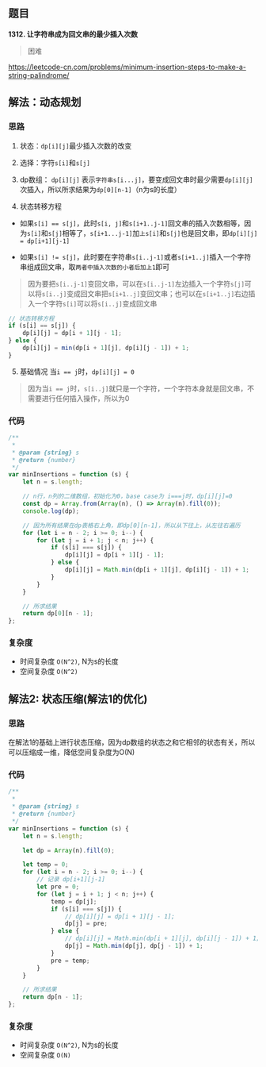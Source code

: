 ## 题目
**1312. 让字符串成为回文串的最少插入次数**
>困难

https://leetcode-cn.com/problems/minimum-insertion-steps-to-make-a-string-palindrome/

## 解法：动态规划
### 思路
1. 状态：`dp[i][j]`最少插入次数的改变
2. 选择：字符`s[i]`和`s[j]`
3. dp数组：
`dp[i][j]` 表示`字符串s[i...j]`，要变成回文串时最少需要`dp[i][j]`次插入，所以所求结果为`dp[0][n-1]`（n为s的长度）

4. 状态转移方程
* 如果`s[i] == s[j]`，此时`s[i, j]`和`s[i+1..j-1]`回文串的插入次数相等，因为`s[i]`和`s[j]`相等了，`s[i+1...j-1]`加`上s[i]`和`s[j]`也是回文串，即`dp[i][j] = dp[i+1][j-1]`

* 如果`s[i] != s[j]`，此时要在字符串`s[i..j-1]`或者`s[i+1..j]`插入一个字符串组成回文串，取`两者中插入次数的小者后加上1`即可
> 因为要把`s[i..j-1]`变回文串，可以在`s[i..j-1]`左边插入一个字符`s[j]`可以将`s[i..j]`变成回文串把`s[i+1..j]`变回文串；也可以在`s[i+1..j]`右边插入一个字符`s[i]`可以将`s[i..j]`变成回文串
```javascript
// 状态转移方程
if (s[i] == s[j]) {
    dp[i][j] = dp[i + 1][j - 1];
} else {
    dp[i][j] = min(dp[i + 1][j], dp[i][j - 1]) + 1;
}
```

5. 基础情况
当`i == j`时，`dp[i][j] = 0`
> 因为当`i == j`时，`s[i..j]`就只是一个字符，一个字符本身就是回文串，不需要进行任何插入操作，所以为0


### 代码
```javascript
/**
 * 
 * @param {string} s
 * @return {number}
 */
var minInsertions = function (s) {
    let n = s.length;

    // n行，n列的二维数组，初始化为0，base case为 i===j时，dp[i][j]=0
    const dp = Array.from(Array(n), () => Array(n).fill(0));
    console.log(dp);

    // 因为所有结果在dp表格右上角，即dp[0][n-1]，所以从下往上，从左往右遍历
    for (let i = n - 2; i >= 0; i--) {
        for (let j = i + 1; j < n; j++) {
            if (s[i] === s[j]) {
                dp[i][j] = dp[i + 1][j - 1];
            } else {
                dp[i][j] = Math.min(dp[i + 1][j], dp[i][j - 1]) + 1;
            }
        }
    }

    // 所求结果
    return dp[0][n - 1];
};

```
### 复杂度
* 时间复杂度 `O(N^2)`, N为s的长度
* 空间复杂度 `O(N^2)`

## 解法2: 状态压缩(解法1的优化)
### 思路
在解法1的基础上进行状态压缩，因为dp数组的状态之和它相邻的状态有关，所以可以压缩成一维，降低空间复杂度为O(N)

### 代码
```javascript
/**
 * 
 * @param {string} s
 * @return {number}
 */
var minInsertions = function (s) {
    let n = s.length;

    let dp = Array(n).fill(0);

    let temp = 0;
    for (let i = n - 2; i >= 0; i--) {
        // 记录 dp[i+1][j-1]
        let pre = 0;
        for (let j = i + 1; j < n; j++) {
            temp = dp[j];
            if (s[i] === s[j]) {
                // dp[i][j] = dp[i + 1][j - 1];
                dp[j] = pre;
            } else {
                // dp[i][j] = Math.min(dp[i + 1][j], dp[i][j - 1]) + 1;
                dp[j] = Math.min(dp[j], dp[j - 1]) + 1;
            }
            pre = temp;
        }
    }

    // 所求结果
    return dp[n - 1];
};
```
### 复杂度
* 时间复杂度 `O(N^2)`, N为s的长度
* 空间复杂度 `O(N)`